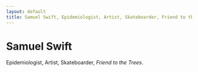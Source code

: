 ```yaml
---
layout: default
title: Samuel Swift, Epidemiologist, Artist, Skateboarder, Friend to the Trees
---
```

<div class="blurb">
	<h1>Samuel Swift</h1>
	<p>Epidemiologist, Artist, Skateboarder, <em>Friend to the Trees</em>.</p>
</div><!-- /.blurb -->
